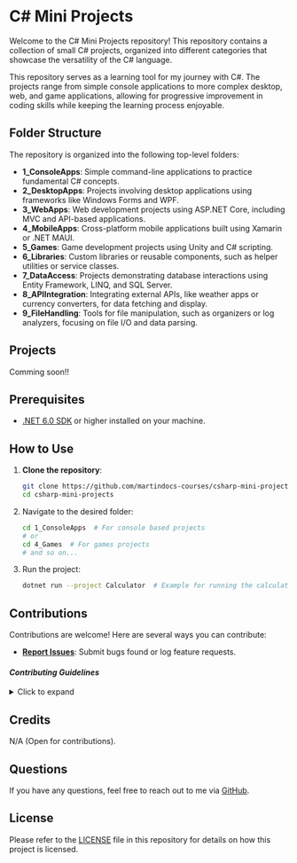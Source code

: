 # C# Mini Projects

Welcome to the C# Mini Projects repository! This repository contains a collection of small C# projects, organized into different categories that showcase the versatility of the C# language.

This repository serves as a learning tool for my journey with C#. The projects range from simple console applications to more complex desktop, web, and game applications, allowing for progressive improvement in coding skills while keeping the learning process enjoyable.

## Folder Structure

The repository is organized into the following top-level folders:

- **1_ConsoleApps**: Simple command-line applications to practice fundamental C# concepts.
- **2_DesktopApps**: Projects involving desktop applications using frameworks like Windows Forms and WPF.
- **3_WebApps**: Web development projects using ASP.NET Core, including MVC and API-based applications.
- **4_MobileApps**: Cross-platform mobile applications built using Xamarin or .NET MAUI.
- **5_Games**: Game development projects using Unity and C# scripting.
- **6_Libraries**: Custom libraries or reusable components, such as helper utilities or service classes.
- **7_DataAccess**: Projects demonstrating database interactions using Entity Framework, LINQ, and SQL Server.
- **8_APIIntegration**: Integrating external APIs, like weather apps or currency converters, for data fetching and display.
- **9_FileHandling**: Tools for file manipulation, such as organizers or log analyzers, focusing on file I/O and data parsing.

## Projects

Comming soon!!
<!-- ### Console Apps -->
<!-- ### Desktop Apps -->
<!-- ### Web Apps -->
<!-- ### Mobile Apps -->
<!-- ### Games -->
<!-- ### Libraries -->
<!-- ### Data Access -->
<!-- ### API Integration -->
<!-- ### File Handling -->

## Prerequisites

- [.NET 6.0 SDK](https://dotnet.microsoft.com/download/dotnet/6.0) or higher installed on your machine.

## How to Use

1. **Clone the repository**:
   ```bash
   git clone https://github.com/martindocs-courses/csharp-mini-projects.git
   cd csharp-mini-projects
   ```
2. Navigate to the desired folder:
   ```bash
   cd 1_ConsoleApps  # For console based projects
   # or
   cd 4_Games  # For games projects
   # and so on...
   ```
3. Run the project:
   ```bash
   dotnet run --project Calculator  # Example for running the calculator project in the ConsoleApps folder
   ```

## Contributions

Contributions are welcome! Here are several ways you can contribute:

- **[Report Issues](https://github.com/martindocs-courses/csharp-mini-projects/issues)**: Submit bugs found or log feature requests.

#### *Contributing Guidelines*

<details closed>
<summary>Click to expand</summary>

1. **Fork the Repository**: Start by forking the project repository to your GitHub account.
2. **Clone Locally**: Clone the forked repository to your local machine using a Git client.
   ```sh
   git clone <your-forked-repo-url>
   ```
3. **Create a New Branch**: Always work on a new branch, giving it a descriptive name.
   ```sh
   git checkout -b new-feature-x
   ```

4. **Make Your Changes**: Develop and test your changes locally.
5. **Add Changes to Staging Area**:
   ```sh
   git add -A 
   ```
6. **Commit Your Changes**: Commit with a clear and concise message describing your updates.
   ```sh
   git commit -m 'Implemented new feature x.'
   ```
7. **Push to GitHub**: Push the changes to your forked repository.
   ```sh
   git push origin new-feature-x
   ```
8. **Submit a Pull Request**: Create a PR against the original project repository. Clearly describe the changes and their motivations.

  Once your PR is reviewed and approved, it will be merged into the main branch.

9. **Switch Back to Main Branch and Pull Sync with Main**: If you wish to work on a new feature/change, switch back to the main branch and sync with the latest changes.
  ```sh
  git checkout main
  git pull origin main
  ```
10. **Repeat the Process if Necessary**: Start from point 3 onwards.

</details>


## Credits

N/A (Open for contributions).

## Questions
If you have any questions, feel free to reach out to me via [GitHub](https://github.com/martindocs).

## License

Please refer to the [LICENSE](./LICENSE.md) file in this repository for details on how this project is licensed.
